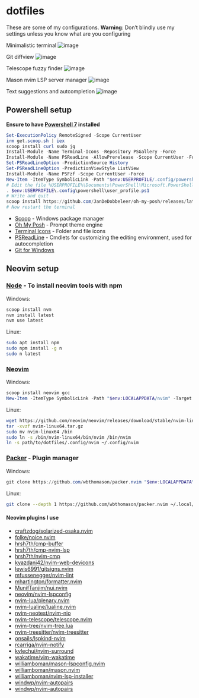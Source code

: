 # dotfiles
These are some of my configurations. **Warning**: Don’t blindly use my settings unless you know what are you configuring

Minimalistic terminal
![image](https://github.com/carlosgrillet/dotfiles/assets/13719979/c4176c32-4b65-48ec-8836-90db6c5b3699)

Git diffview
![image](https://github.com/carlosgrillet/dotfiles/assets/13719979/ca72082c-4629-4c06-843a-486d3bef1def)

Telescope fuzzy finder
![image](https://github.com/carlosgrillet/dotfiles/assets/13719979/7872c0a3-cf14-49a6-ac86-89372fc8fe44)

Mason nvim LSP server manager
![image](https://github.com/carlosgrillet/dotfiles/assets/13719979/e681e5c7-45f4-4764-8481-b9d20f7ea098)

Text suggestions and autcompletion
![image](https://github.com/carlosgrillet/dotfiles/assets/13719979/43cec12b-7058-4ddc-ba5c-ac0b16ef63a8)



## Powershell setup

**Ensure to have [Powershell 7](https://learn.microsoft.com/en-us/powershell/scripting/install/installing-powershell-on-windows?view=powershell-7.3) installed**

```powershell
Set-ExecutionPolicy RemoteSigned -Scope CurrentUser
irm get.scoop.sh | iex
scoop install curl sudo jq
Install-Module -Name Terminal-Icons -Repository PSGallery -Force
Install-Module -Name PSReadLine -AllowPrerelease -Scope CurrentUser -Force -SkipPublisherCheck
Set-PSReadLineOption -PredictionSource History
Set-PSReadLineOption -PredictionViewStyle ListView
Install-Module -Name PSFzf -Scope CurrentUser -Force
New-Item -ItemType SymbolicLink -Path "$env:USERPROFILE/.config/powershell" -Target "<path/to/dotfiles>/.config/powershell"
# Edit the file %USERPROFILE%\Documents\PowerShell\Microsoft.PowerShell_profile.ps1 and add this line
. $env:USERPROFILE\.config\powershell\user_profile.ps1
# Write and quit
scoop install https://github.com/JanDeDobbeleer/oh-my-posh/releases/latest/download/oh-my-posh.json
# Now restart the terminal
```

- [Scoop](https://scoop.sh/) - Windows package manager
- [Oh My Posh](https://ohmyposh.dev/) - Prompt theme engine
- [Terminal Icons](https://github.com/devblackops/Terminal-Icons) - Folder and file icons
- [PSReadLine](https://docs.microsoft.com/en-us/powershell/module/psreadline/) - Cmdlets for customizing the editing environment, used for autocompletion
- [Git for Windows](https://gitforwindows.org/)



## Neovim setup

### [Node](https://nodejs.org/en/) - To install neovim tools with npm

Windows:
```powershell
scoop install nvm
nvm install latest
nvm use latest
```

Linux:
```bash
sudo apt install npm
sudo npm install -g n
sudo n latest
```

### [Neovim](https://github.com/neovim/neovim/releases/)

Windows:
```powershell
scoop install neovim gcc
New-Item -ItemType SymbolicLink -Path "$env:LOCALAPPDATA/nvim" -Target "<path/to/dotfiles>/.config/nvim"
```

Linux:
```bash
wget https://github.com/neovim/neovim/releases/download/stable/nvim-linux64.tar.gz
tar -xvzf nvim-linux64.tar.gz
sudo mv nvim-linux64 /bin
sudo ln -s /bin/nvim-linux64/bin/nvim /bin/nvim
ln -s path/to/dotfiles/.config/nvim ~/.config/nvim
```

### [Packer](https://github.com/wbthomason/packer.nvim) - Plugin manager

Windows:
```powershell
git clone https://github.com/wbthomason/packer.nvim "$env:LOCALAPPDATA\nvim-data\site\pack\packer\start\packer.nvim"
```

Linux:
```bash
git clone --depth 1 https://github.com/wbthomason/packer.nvim ~/.local/share/nvim/site/pack/packer/start/packer.nvim
```

#### Neovim plugins I use

* [craftzdog/solarized-osaka.nvim](https://github.com/craftzdog/solarized-osaka.nvim)
* [folke/noice.nvim](https://github.com/folke/noice.nvim)
* [hrsh7th/cmp-buffer](https://github.com/hrsh7th/cmp-buffer)
* [hrsh7th/cmp-nvim-lsp](https://github.com/hrsh7th/cmp-nvim-lsp)
* [hrsh7th/nvim-cmp](https://github.com/hrsh7th/nvim-cmp)
* [kyazdani42/nvim-web-devicons](https://github.com/kyazdani42/nvim-web-devicons)
* [lewis6991/gitsigns.nvim](https://github.com/lewis6991/gitsigns.nvim)
* [mfussenegger/nvim-lint](https://github.com/mfussenegger/nvim-lint)
* [mhartington/formatter.nvim](https://github.com/mhartington/formatter.nvim)
* [MunifTanjim/nui.nvim](https://github.com/MunifTanjim/nui.nvim)
* [neovim/nvim-lspconfig](https://github.com/neovim/nvim-lspconfig)
* [nvim-lua/plenary.nvim](https://github.com/nvim-lua/plenary.nvim)
* [nvim-lualine/lualine.nvim](https://github.com/nvim-lualine/lualine.nvim)
* [nvim-neotest/nvim-nio](https://github.com/nvim-neotest/nvim-nio)
* [nvim-telescope/telescope.nvim](https://github.com/nvim-telescope/telescope.nvim)
* [nvim-tree/nvim-tree.lua](https://github.com/nvim-tree/nvim-tree.lua)
* [nvim-treesitter/nvim-treesitter](https://github.com/nvim-treesitter/nvim-treesitter)
* [onsails/lspkind-nvim](https://github.com/onsails/lspkind-nvim)
* [rcarriga/nvim-notify](https://github.com/rcarriga/nvim-notify)
* [kylechui/nvim-surround](https://github.com/kylechui/nvim-surround)
* [wakatime/vim-wakatime](https://github.com/wakatime/vim-wakatime)
* [williamboman/mason-lspconfig.nvim](https://github.com/williamboman/mason-lspconfig.nvim)
* [williamboman/mason.nvim](https://github.com/williamboman/mason.nvim)
* [williamboman/nvim-lsp-installer](https://github.com/williamboman/nvim-lsp-installer)
* [windwp/nvim-autopairs](https://github.com/windwp/nvim-autopairs)
* [windwp/nvim-autopairs](https://github.com/windwp/nvim-autopairs)
